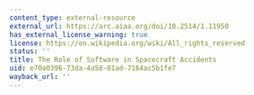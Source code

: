 ```yaml
---
content_type: external-resource
external_url: https://arc.aiaa.org/doi/10.2514/1.11950
has_external_license_warning: true
license: https://en.wikipedia.org/wiki/All_rights_reserved
status: ''
title: The Role of Software in Spacecraft Accidents
uid: e70a0396-73da-4a58-81ad-7164ac5b1fe7
wayback_url: ''
---
```

